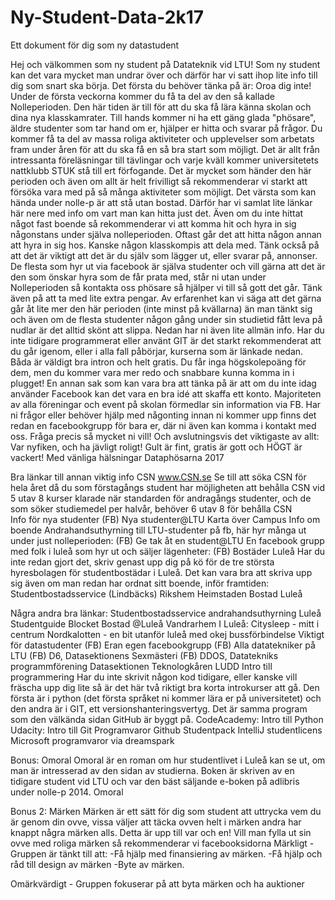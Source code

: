 # Ny-Student-Data-2k17
Ett dokument för dig som ny datastudent

Hej och välkommen som ny student på Datateknik vid LTU!
Som ny student kan det vara mycket man undrar över och därför har vi satt ihop lite info till dig som snart ska börja.
Det första du behöver tänka på är: Oroa dig inte! Under de första veckorna kommer du få ta del av den så kallade Nolleperioden. Den här tiden är till för att du ska få lära känna skolan och dina nya klasskamrater. Till hands kommer ni ha ett gäng glada "phösare", äldre studenter som tar hand om er, hjälper er hitta och svarar på frågor.
Du kommer få ta del av massa roliga aktiviteter och upplevelser som arbetats fram under åren för att du ska få en så bra start som möjligt. Det är allt från intressanta föreläsningar till tävlingar och varje kväll kommer universitetets nattklubb STUK stå till ert förfogande. Det är mycket som händer den här perioden och även om allt är helt frivilligt så rekommenderar vi starkt att försöka vara med på så många aktiviteter som möjligt.
Det värsta som kan hända under nolle-p är att stå utan bostad. Därför har vi samlat lite länkar här nere med info om vart man kan hitta just det. Även om du inte hittat något fast boende så rekommenderar vi att komma hit och hyra in sig någonstans under själva nolleperioden. Oftast går det att hitta någon annan att hyra in sig hos. Kanske någon klasskompis att dela med. Tänk också på att det är viktigt att det är du själv som lägger ut, eller svarar på, annonser. De flesta som hyr ut via facebook är själva studenter och vill gärna att det är den som önskar hyra som de får prata med, står ni utan under Nolleperioden så kontakta oss phösare så hjälper vi till så gott det går.
Tänk även på att ta med lite extra pengar. Av erfarenhet kan vi säga att det gärna går åt lite mer den här perioden (inte minst på kvällarna) än man tänkt sig och även om de flesta studenter någon gång under sin studietid fått leva på nudlar är det alltid skönt att slippa.
Nedan har ni även lite allmän info. Har du inte tidigare programmerat eller använt GIT är det starkt rekommenderat att du går igenom, eller i alla fall påbörjar, kurserna som är länkade nedan. Båda är väldigt bra intron och helt gratis. Du får inga högskolepoäng för dem, men du kommer vara mer redo och snabbare kunna komma in i plugget!
En annan sak som kan vara bra att tänka på är att om du inte idag använder Facebook kan det vara en bra idé att skaffa ett konto. Majoriteten av alla föreningar och event på skolan förmedlar sin information via FB. Har ni frågor eller behöver hjälp med någonting innan ni kommer upp finns det redan en facebookgrupp för bara er, där ni även kan komma i kontakt med oss. Fråga precis så mycket ni vill!
Och avslutningsvis det viktigaste av allt: Var nyfiken, och ha jävligt roligt!
Gult är fint, gratis är gott och HÖGT är vackert!
Med vänliga hälsningar
Dataphösarna 2017

Bra länkar till annan viktig info
CSN
www.CSN.se 
Se till att söka CSN för hela året då du som förstagångs student har möjligheten att behålla CSN vid 5 utav 8 kurser klarade när standarden för andragångs studenter, och de som söker studiemedel per halvår, behöver 6 utav 8 för behålla CSN  
Info för nya studenter
(FB) Nya studenter@LTU
Karta över Campus
Info om boende
Andrahandsuthyrning till LTU-studenter på fb, här hyr många ut under just nolleperioden:
(FB) Ge tak åt en student@LTU 
En facebook grupp med folk i luleå som hyr ut och säljer lägenheter:
(FB) Bostäder Luleå 
Har du inte redan gjort det, skriv genast upp dig på kö för de tre största hyresbolagen för studentbostädar i Luleå. Det kan vara bra att skriva upp sig även om man redan har ordnat sitt boende, inför framtiden:
Studentbostadsservice (Lindbäcks)
Rikshem
Heimstaden
Bostad Luleå

Några andra bra länkar:
Studentbostadsservice andrahandsuthyrning
Luleå Studentguide
Blocket Bostad @Luleå
Vandrarhem I Luleå:
Citysleep - mitt i centrum
Nordkalotten - en bit utanför luleå med okej bussförbindelse
Viktigt för datastudenter
(FB) Eran egen facebookgrupp
(FB) Alla datatekniker på LTU
(FB) D6, Datasektionens Sexmästeri
(FB) DDOS, Datatekniks programmförening
Datasektionen
Teknologkåren
LUDD
Intro till programmering
Har du inte skrivit någon kod tidigare, eller kanske vill fräscha upp dig lite så är det här två riktigt bra korta introkurser att gå. Den första är i python (det första språket ni kommer lära er på universitetet) och den andra är i GIT, ett versionshanteringsvertyg. Det är samma program som den välkända sidan GitHub är byggt på.
CodeAcademy: Intro till Python
Udacity: Intro till Git
Programvaror
Github Studentpack
IntelliJ studentlicens
Microsoft programvaror via dreamspark


Bonus: Omoral
Omoral är en roman om hur studentlivet i Luleå kan se ut, om man är intresserad av den sidan av studierna. Boken är skriven av en tidigare student vid LTU och var den bäst säljande e-boken på adlibris under nolle-p 2014.
Omoral

Bonus 2: Märken
Märken är ett sätt för dig som student att uttrycka vem du är genom din ovve, vissa väljer att täcka ovven helt i märken andra har knappt några märken alls. Detta är upp till var och en! Vill man fylla ut sin ovve med roliga märken så rekommenderar vi facebooksidorna 
Märkligt 		- Gruppen är tänkt till att:
-Få hjälp med finansiering av märken.
-Få hjälp och råd till design av märken
-Byte av märken.

Omärkvärdigt		 - Gruppen fokuserar på att byta märken och ha auktioner 
